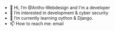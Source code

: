 - 👋 Hi, I’m @Antho-Webdesign and I'm a developer
- 👀 I’m interested in development & cyber security
- 🌱 I’m currently learning oython & Django.
- 📫 How to reach me: email

